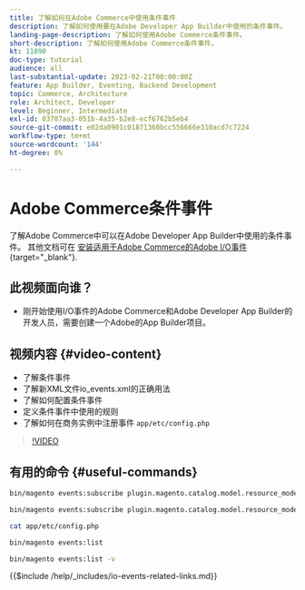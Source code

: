 ```yaml
---
title: 了解如何在Adobe Commerce中使用条件事件
description: 了解如何使用要在Adobe Developer App Builder中使用的条件事件。
landing-page-description: 了解如何使用Adobe Commerce条件事件。
short-description: 了解如何使用Adobe Commerce条件事件。
kt: 11890
doc-type: tutorial
audience: all
last-substantial-update: 2023-02-21T00:00:00Z
feature: App Builder, Eventing, Backend Development
topic: Commerce, Architecture
role: Architect, Developer
level: Beginner, Intermediate
exl-id: 03787aa3-051b-4a35-b2e8-ecf6762b5eb4
source-git-commit: e02da0901c01871360bcc556666e310acd7c7224
workflow-type: tm+mt
source-wordcount: '144'
ht-degree: 0%

---
```


# Adobe Commerce条件事件

了解Adobe Commerce中可以在Adobe Developer App Builder中使用的条件事件。 其他文档可在 [安装适用于Adobe Commerce的Adobe I/O事件](https://developer.adobe.com/commerce/extensibility/events/conditional-events/){target="_blank"}.

## 此视频面向谁？

* 刚开始使用I/O事件的Adobe Commerce和Adobe Developer App Builder的开发人员，需要创建一个Adobe的App Builder项目。

## 视频内容 {#video-content}

* 了解条件事件
* 了解新XML文件io_events.xml的正确用法
* 了解如何配置条件事件
* 定义条件事件中使用的规则
* 了解如何在商务实例中注册事件 `app/etc/config.php`

>[!VIDEO](https://video.tv.adobe.com/v/3415806?quality=12&learn=on)

## 有用的命令 {#useful-commands}

```bash
bin/magento events:subscribe plugin.magento.catalog.model.resource_model.product.save --fields=sku --fields=qty --fields=category_id

bin/magento events:subscribe plugin.magento.catalog.model.resource_model.product.save_low_stock --parent=plugin.magento.catalog.model.resource_model.product.save --fields=sku --fields=qty --fields=category_id --rules="qty|lessThan|20" --rules="category_id|in|3,4,5"

cat app/etc/config.php

bin/magento events:list

bin/magento events:list -v
```

{{$include /help/_includes/io-events-related-links.md}}
